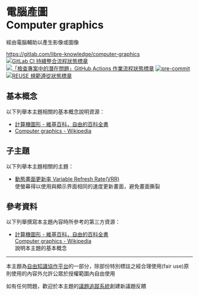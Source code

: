 # 電腦產圖<br>Computer graphics

經由電腦輔助以產生影像或圖像

<https://gitlab.com/libre-knowledge/computer-graphics>  
[![GitLab CI 持續整合流程狀態標章](https://gitlab.com/libre-knowledge/computer-graphics/badges/main/pipeline.svg?ignore_skipped=true "點擊查看 GitLab CI 持續整合流程的運行狀態")](https://gitlab.com/libre-knowledge/computer-graphics/-/commits/main) [![「檢查專案中的潛在問題」GitHub Actions 作業流程狀態標章](https://github.com/libre-knowledge/computer-graphics/actions/workflows/check-potential-problems.yml/badge.svg "本專案使用 GitHub Actions 自動化檢查專案中的潛在問題")](https://github.com/libre-knowledge/computer-graphics/actions/workflows/check-potential-problems.yml) [![pre-commit](https://img.shields.io/badge/pre--commit-enabled-brightgreen?logo=pre-commit&logoColor=white "本專案使用 pre-commit 檢查專案中的潛在問題")](https://github.com/pre-commit/pre-commit) [![REUSE 規範遵從狀態標章](https://api.reuse.software/badge/gitlab.com/libre-knowledge/computer-graphics "本專案遵從 REUSE 規範降低軟體授權合規成本")](https://api.reuse.software/info/gitlab.com/libre-knowledge/computer-graphics)

## 基本概念

以下列舉本主題相關的基本概念說明資源：

* [計算機圖形 - 維基百科，自由的百科全書](https://zh.wikipedia.org/wiki/%E8%AE%A1%E7%AE%97%E6%9C%BA%E5%9B%BE%E5%BD%A2)
* [Computer graphics - Wikipedia](https://en.wikipedia.org/wiki/Computer_graphics)

## 子主題

以下列舉本主題相關的主題：

* [動態畫面更新率 Variable Refresh Rate(VRR)](https://gitlab.com/libre-knowledge/variable-refresh-rate)  
  使螢幕得以使用與顯示界面相同的速度更新畫面，避免畫面撕裂

## 參考資料

以下列舉撰寫本主題內容時所參考的第三方資源：

* [計算機圖形 - 維基百科，自由的百科全書](https://zh.wikipedia.org/wiki/%E8%AE%A1%E7%AE%97%E6%9C%BA%E5%9B%BE%E5%BD%A2)  
  [Computer graphics - Wikipedia](https://en.wikipedia.org/wiki/Computer_graphics)  
  說明本主題的基本概念

---

本主題為[自由知識協作平台](https://gitlab.com/libre-knowledge/libre-knowledge)的一部分，除部份特別標註之經合理使用(fair use)原則使用的內容外允許公眾於授權範圍內自由使用

如有任何問題，歡迎於本主題的[議題追蹤系統](https://gitlab.com/libre-knowledge/computer-graphics/-/issues)創建新議題反饋
